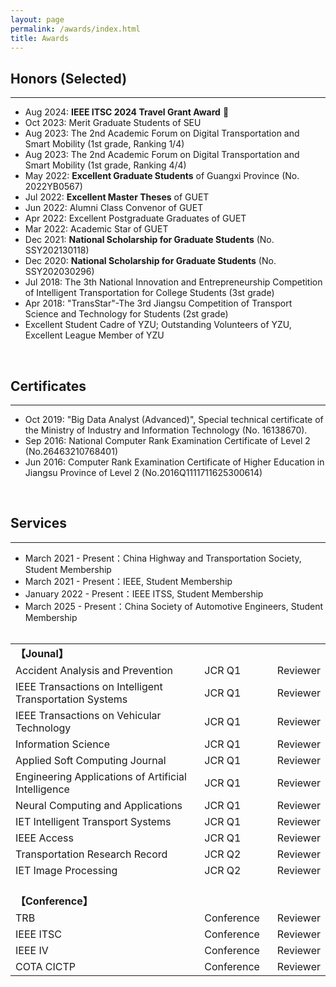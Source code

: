 ```yaml
---
layout: page
permalink: /awards/index.html
title: Awards
---
```


## Honors (Selected)
---
- Aug 2024: **IEEE ITSC 2024 Travel Grant Award** 🎉
- Oct 2023:    Merit Graduate Students of SEU
- Aug 2023:   The 2nd Academic Forum on Digital Transportation and Smart Mobility (1st grade, Ranking 1/4)
- Aug 2023:   The 2nd Academic Forum on Digital Transportation and Smart Mobility (1st grade, Ranking 4/4)
- May 2022:  **Excellent Graduate Students** of Guangxi Province (No. 2022YB0567)
- Jul 2022:     **Excellent Master Theses** of GUET
- Jun 2022:    Alumni Class Convenor of GUET
- Apr 2022:   Excellent Postgraduate Graduates of GUET
- Mar 2022:   Academic Star of GUET
- Dec 2021:   **National Scholarship for Graduate Students** (No. SSY202130118)
- Dec 2020:   **National Scholarship for Graduate Students** (No. SSY202030296)
- Jul 2018:     The 3th National Innovation and Entrepreneurship Competition of Intelligent Transportation for College Students (3st grade)
- Apr 2018:   "TransStar"-The 3rd Jiangsu Competition of Transport Science and Technology for Students (2st grade)
- Excellent Student Cadre of YZU; Outstanding Volunteers of YZU, Excellent League Member of YZU 

<br>

## Certificates
---
- Oct 2019:  "Big Data Analyst (Advanced)", Special technical certificate of the Ministry of Industry and Information Technology (No. 16138670).
- Sep 2016:  National Computer Rank Examination Certificate of Level 2 (No.26463210768401)
- Jun 2016:  Computer Rank Examination Certificate of Higher Education in Jiangsu Province of Level 2 (No.2016Q1111711625300614)

<br>

## Services
---
- March 2021 - Present：China Highway and Transportation Society, Student Membership
- March 2021 - Present：IEEE, Student Membership
- January 2022 - Present：IEEE ITSS, Student Membership
- March 2025 - Present：China Society of Automotive Engineers, Student Membership
<br><br>
<table>
  <tr>
    <td><strong>【Jounal】</strong></td>
    <td style="padding-left: 0px; padding-right: 20px;"> </td>
    <td> </td>
  </tr>
  <tr>
    <td>Accident Analysis and Prevention</td>
    <td style="padding-left: 0px; padding-right: 20px;">JCR Q1</td>
    <td>Reviewer</td>
  </tr>
  <tr>
    <td>IEEE Transactions on Intelligent Transportation Systems</td>
    <td style="padding-left: 0px; padding-right: 20px;">JCR Q1</td>
    <td>Reviewer</td>
  </tr>
  <tr>
    <td>IEEE Transactions on Vehicular Technology</td>
    <td style="padding-left: 0px; padding-right: 20px;">JCR Q1</td>
    <td>Reviewer</td>
  </tr>
  <tr>
    <td>Information Science</td>
    <td style="padding-left: 0px; padding-right: 20px;">JCR Q1</td>
    <td>Reviewer</td>
  </tr>
  <tr>
    <td>Applied Soft Computing Journal</td>
    <td style="padding-left: 0px; padding-right: 20px;">JCR Q1</td>
    <td>Reviewer</td>
  </tr>
  <tr>
    <td>Engineering Applications of Artificial Intelligence</td>
    <td style="padding-left: 0px; padding-right: 20px;">JCR Q1</td>
    <td>Reviewer</td>
  </tr>
  <tr>
    <td>Neural Computing and Applications</td>
    <td style="padding-left: 0px; padding-right: 20px;">JCR Q1</td>
    <td>Reviewer</td>
  </tr>
  <tr>
    <td>IET Intelligent Transport Systems</td>
    <td style="padding-left: 0px; padding-right: 20px;">JCR Q1</td>
    <td>Reviewer</td>
  </tr>
  <tr>
    <td>IEEE Access</td>
    <td style="padding-left: 0px; padding-right: 20px;">JCR Q1</td>
    <td>Reviewer</td>
  </tr>
  <tr>
    <td>Transportation Research Record</td>
    <td style="padding-left: 0px; padding-right: 20px;">JCR Q2</td>
    <td>Reviewer</td>
  </tr>
  <tr>
    <td>IET Image Processing</td>
    <td style="padding-left: 0px; padding-right: 20px;">JCR Q2</td>
    <td>Reviewer</td>
  </tr>
  <tr>
    <td> <br><strong>【Conference】</strong></td>
    <td style="padding-left: 0px; padding-right: 20px;"> </td>
    <td> </td>
  </tr>
  <tr>
    <td>TRB</td>
    <td style="padding-left: 0px; padding-right: 20px;">Conference</td>
    <td>Reviewer</td>
  </tr>
  <tr>
    <td>IEEE ITSC</td>
    <td style="padding-left: 0px; padding-right: 20px;">Conference</td>
    <td>Reviewer</td>
  </tr>
  <tr>
    <td>IEEE IV</td>
    <td style="padding-left: 0px; padding-right: 20px;">Conference</td>
    <td>Reviewer</td>
  </tr>
  <tr>
    <td>COTA CICTP</td>
    <td style="padding-left: 0px; padding-right: 20px;">Conference</td>
    <td>Reviewer</td>
  </tr>
</table>

<br>
